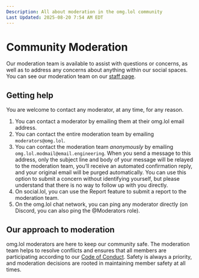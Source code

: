 ```yaml
---
Description: All about moderation in the omg.lol community
Last Updated: 2025-08-20 7:54 AM EDT
---
```


# Community Moderation

Our moderation team is available to assist with questions or concerns, as well as to address any concerns about anything within our social spaces. You can see our moderation team on our [staff page](https://home.omg.lol/staff).

## Getting help

You are welcome to contact any moderator, at any time, for any reason.

1. You can contact a moderator by emailing them at their omg.lol email address.
2. You can contact the entire moderation team by emailing `moderators@omg.lol`.
3. You can contact the moderation team _anonymously_ by emailing `omg.lol.modmail@email.engineering`. When you send a message to this address, only the subject line and body of your message will be relayed to the moderation team, you’ll receive an automated confirmation reply, and your original email will be purged automatically. You can use this option to submit a concern without identifying yourself, but please understand that there is no way to follow up with you directly.
4. On social.lol, you can use the Report feature to submit a report to the moderation team.
5. On the omg.lol chat network, you can ping any moderator directly (on Discord, you can also ping the @Moderators role).

## Our approach to moderation

omg.lol moderators are here to keep our community safe. The moderation team helps to resolve conflicts and ensures that all members are participating according to our [Code of Conduct](/info/code-of-conduct). Safety is always a priority, and moderation decisions are rooted in maintaining member safety at all times.
